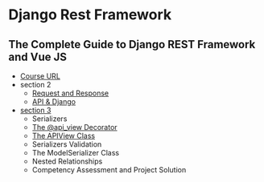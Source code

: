 # Django Rest Framework

## The Complete Guide to Django REST Framework and Vue JS
- [Course URL](https://www.udemy.com/course/the-complete-guide-to-django-rest-framework-and-vue-js/)
- section 2
    - [Request and Response](https://github.com/nameunji/study-python/tree/main/django_rest_framework/requests)
    - [API & Django](https://github.com/nameunji/study-python/tree/main/django_rest_framework/first_api_django/onlinestore)
- [section 3](https://github.com/nameunji/study-python/tree/main/django_rest_framework/section3-drf-level-one/newsapi)
    - Serializers
    - [The @api_view Decorator](https://github.com/nameunji/study-python/blob/main/django_rest_framework/section3-drf-level-one/newsapi/news/api/views.py)
    - [The APIView Class](https://github.com/nameunji/study-python/commit/5fa32248febe2388251e0c1431d1ed6ffc361ee9)
    - Serializers Validation
    - The ModelSerializer Class
    - Nested Relationships
    - Competency Assessment and Project Solution